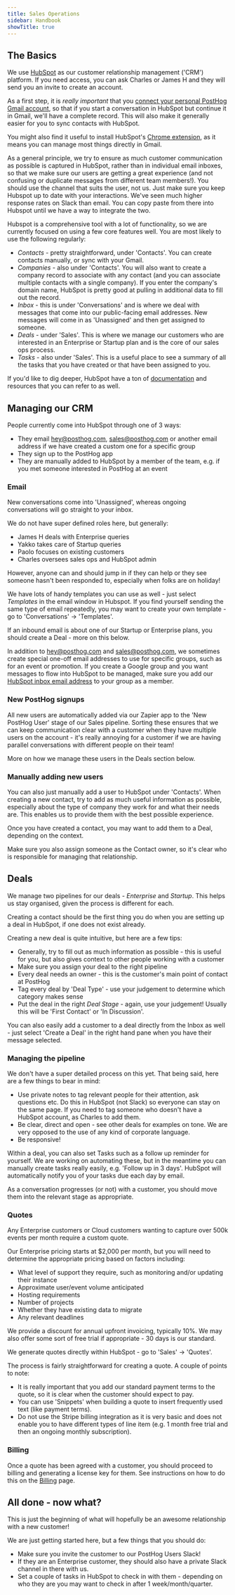 ```yaml
---
title: Sales Operations
sidebar: Handbook
showTitle: true
---
```


## The Basics

We use [HubSpot](https://www.hubspot.com/) as our customer relationship management ('CRM') platform. If you need access, you can ask Charles or James H and they will send you an invite to create an account. 

As a first step, it is _really important_ that you [connect your personal PostHog Gmail account](https://app.hubspot.com/crm-settings-email/6958578/email/connectedEmails), so that if you start a conversation in HubSpot but continue it in Gmail, we'll have a complete record. This will also make it generally easier for you to sync contacts with HubSpot. 

You might also find it useful to install HubSpot's [Chrome extension](https://chrome.google.com/webstore/detail/hubspot-sales/oiiaigjnkhngdbnoookogelabohpglmd?hl=en), as it means you can manage most things directly in Gmail. 

As a general principle, we try to ensure as much customer communication as possible is captured in HubSpot, rather than in individual email inboxes, so that we make sure our users are getting a great experience (and not confusing or duplicate messages from different team members!). You should use the channel that suits the user, not us. Just make sure you keep Hubspot up to date with your interactions. We've seen much higher response rates on Slack than email. You can copy paste from there into Hubspot until we have a way to integrate the two.

Hubspot is a comprehensive tool with a lot of functionality, so we are currently focused on using a few core features well. You are most likely to use the following regularly:

- _Contacts_ - pretty straightforward, under 'Contacts'. You can create contacts manually, or sync with your Gmail. 
- _Companies_ - also under 'Contacts'. You will also want to create a company record to associate with any contact (and you can associate multiple contacts with a single company). If you enter the company's domain name, HubSpot is pretty good at pulling in additional data to fill out the record. 
- _Inbox_ - this is under 'Conversations' and is where we deal with messages that come into our public-facing email addresses. New messages will come in as 'Unassigned' and then get assigned to someone.
- _Deals_ - under 'Sales'. This is where we manage our customers who are interested in an Enterprise or Startup plan and is the core of our sales ops process. 
- _Tasks_ - also under 'Sales'. This is a useful place to see a summary of all the tasks that you have created or that have been assigned to you. 

If you'd like to dig deeper, HubSpot have a ton of [documentation](https://knowledge.hubspot.com/) and resources that you can refer to as well.

## Managing our CRM

People currently come into HubSpot through one of 3 ways:
- They email hey@posthog.com, sales@posthog.com or another email address if we have created a custom one for a specific group
- They sign up to the PostHog app
- They are manually added to HubSpot by a member of the team, e.g. if you met someone interested in PostHog at an event

### Email

New conversations come into 'Unassigned', whereas ongoing conversations will go straight to your inbox.

We do not have super defined roles here, but generally:
- James H deals with Enterprise queries
- Yakko takes care of Startup queries
- Paolo focuses on existing customers
- Charles oversees sales ops and HubSpot admin

However, anyone can and should jump in if they can help or they see someone hasn't been responded to, especially when folks are on holiday!

We have lots of handy templates you can use as well - just select _Templates_ in the email window in Hubspot. If you find yourself sending the same type of email repeatedly, you may want to create your own template - go to 'Conversations' -> 'Templates'.

If an inbound email is about one of our Startup or Enterprise plans, you should create a Deal - more on this below. 

In addition to hey@posthog.com and sales@posthog.com, we sometimes create special one-off email addresses to use for specific groups, such as for an event or promotion. If you create a Google group and you want messages to flow into HubSpot to be managed, make sure you add our [HubSpot inbox email address](hello-1@posthoginc.hs-inbox.com) to your group as a member.

### New PostHog signups

All new users are automatically added via our Zapier app to the 'New PostHog User' stage of our Sales pipeline. Sorting these ensures that we can keep communication clear with a customer when they have multiple users on the account - it's really annoying for a customer if we are having parallel conversations with different people on their team!

More on how we manage these users in the Deals section below. 

### Manually adding new users

You can also just manually add a user to HubSpot under 'Contacts'. When creating a new contact, try to add as much useful information as possible, especially about the type of company they work for and what their needs are. This enables us to provide them with the best possible experience. 

Once you have created a contact, you may want to add them to a Deal, depending on the context. 

Make sure you also assign someone as the Contact owner, so it's clear who is responsible for managing that relationship.

## Deals

We manage two pipelines for our deals - _Enterprise_ and _Startup_. This helps us stay organised, given the process is different for each.

Creating a contact should be the first thing you do when you are setting up a deal in HubSpot, if one does not exist already.

Creating a new deal is quite intuitive, but here are a few tips:
- Generally, try to fill out as much information as possible - this is useful for you, but also gives context to other people working with a customer
- Make sure you assign your deal to the right pipeline 
- Every deal needs an owner - this is the customer's main point of contact at PostHog
- Tag every deal by 'Deal Type' - use your judgement to determine which category makes sense
- Put the deal in the right _Deal Stage_ - again, use your judgement! Usually this will be 'First Contact' or 'In Discussion'. 

You can also easily add a customer to a deal directly from the Inbox as well - just select 'Create a Deal' in the right hand pane when you have their message selected. 

### Managing the pipeline

We don't have a super detailed process on this yet. That being said, here are a few things to bear in mind:
- Use private notes to tag relevant people for their attention, ask questions etc. Do this in HubSpot (not Slack) so everyone can stay on the same page. If you need to tag someone who doesn't have a HubSpot account, as Charles to add them. 
- Be clear, direct and open - see other deals for examples on tone. We are very opposed to the use of any kind of corporate language.  
- Be responsive! 

Within a deal, you can also set Tasks such as a follow up reminder for yourself. We are working on automating these, but in the meantime you can manually create tasks really easily, e.g. 'Follow up in 3 days'. HubSpot will automatically notify you of your tasks due each day by email.

As a conversation progresses (or not) with a customer, you should move them into the relevant stage as appropriate. 

### Quotes

Any Enterprise customers or Cloud customers wanting to capture over 500k events per month require a custom quote. 

Our Enterprise pricing starts at $2,000 per month, but you will need to determine the appropriate pricing based on factors including:
- What level of support they require, such as monitoring and/or updating their instance
- Approximate user/event volume anticipated
- Hosting requirements
- Number of projects
- Whether they have existing data to migrate
- Any relevant deadlines

We provide a discount for annual upfront invoicing, typically 10%. We may also offer some sort of free trial if appropriate - 30 days is our standard. 

We generate quotes directly within HubSpot - go to 'Sales' -> 'Quotes'. 

The process is fairly straightforward for creating a quote. A couple of points to note:

- It is really important that you add our standard payment terms to the quote, so it is clear when the customer should expect to pay.
- You can use 'Snippets' when building a quote to insert frequently used text (like payment terms). 
- Do not use the Stripe billing integration as it is very basic and does not enable you to have different types of line item (e.g. 1 month free trial and then an ongoing monthly subscription). 

### Billing

Once a quote has been agreed with a customer, you should proceed to billing and generating a license key for them. See instructions on how to do this on the [Billing](/handbook/growth/billing) page.

## All done - now what?

This is just the beginning of what will hopefully be an awesome relationship with a new customer!

We are just getting started here, but a few things that you should do:
- Make sure you invite the customer to our PostHog Users Slack!
- If they are an Enterprise customer, they should also have a private Slack channel in there with us.
- Set a couple of tasks in HubSpot to check in with them - depending on who they are you may want to check in after 1 week/month/quarter.
